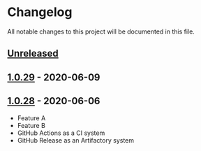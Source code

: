 # Changelog

All notable changes to this project will be documented in this file.

## [Unreleased]

## [1.0.29] - 2020-06-09

## [1.0.28] - 2020-06-06

-   Feature A
-   Feature B
-   GitHub Actions as a CI system
-   GitHub Release as an Artifactory system

[Unreleased]: https://github.com/hawthorne-abendsen/centaurus/compare/1.0.29...HEAD

[1.0.29]: https://github.com/hawthorne-abendsen/centaurus/compare/1.0.28...1.0.29

[1.0.28]: https://github.com/hawthorne-abendsen/centaurus/compare/0a3948338cb3c1e0ff2d2ad64d020ab1acc19f6f...1.0.28
